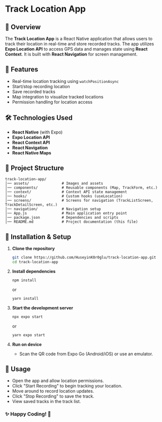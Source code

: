 # Track Location App

## 📌 Overview
The **Track Location App** is a React Native application that allows users to track their location in real-time and store recorded tracks. The app utilizes **Expo Location API** to access GPS data and manages state using **React Context**. It is built with **React Navigation** for screen management.

## 🚀 Features
- Real-time location tracking using `watchPositionAsync`
- Start/stop recording location
- Save recorded tracks
- Map integration to visualize tracked locations
- Permission handling for location access

## 🛠️ Technologies Used
- **React Native** (with Expo)
- **Expo Location API**
- **React Context API**
- **React Navigation**
- **React Native Maps**

## 📂 Project Structure
```
track-location-app/
│── assets/               # Images and assets
│── components/           # Reusable components (Map, TrackForm, etc.)
│── context/              # Context API state management
│── hooks/                # Custom hooks (useLocation)
│── screens/              # Screens for navigation (TrackListScreen, TrackDetailScreen, etc.)
│── navigation/           # Navigation setup
│── App.js                # Main application entry point
│── package.json          # Dependencies and scripts
│── README.md             # Project documentation (this file)
```

## 🔧 Installation & Setup
1. **Clone the repository**
   ```sh
   git clone https://github.com/HuseyinK0r0glu/track-location-app.git
   cd track-location-app
   ```

2. **Install dependencies**
   ```sh
   npm install
   ```
   or
   ```sh
   yarn install
   ```

3. **Start the development server**
   ```sh
   npx expo start
   ```
   or
   ```sh
   yarn expo start
   ```

4. **Run on device**
   - Scan the QR code from Expo Go (Android/iOS) or use an emulator.

## 📌 Usage
- Open the app and allow location permissions.
- Click "Start Recording" to begin tracking your location.
- Move around to record location updates.
- Click "Stop Recording" to save the track.
- View saved tracks in the track list.

### ✨ Happy Coding! 🚀
